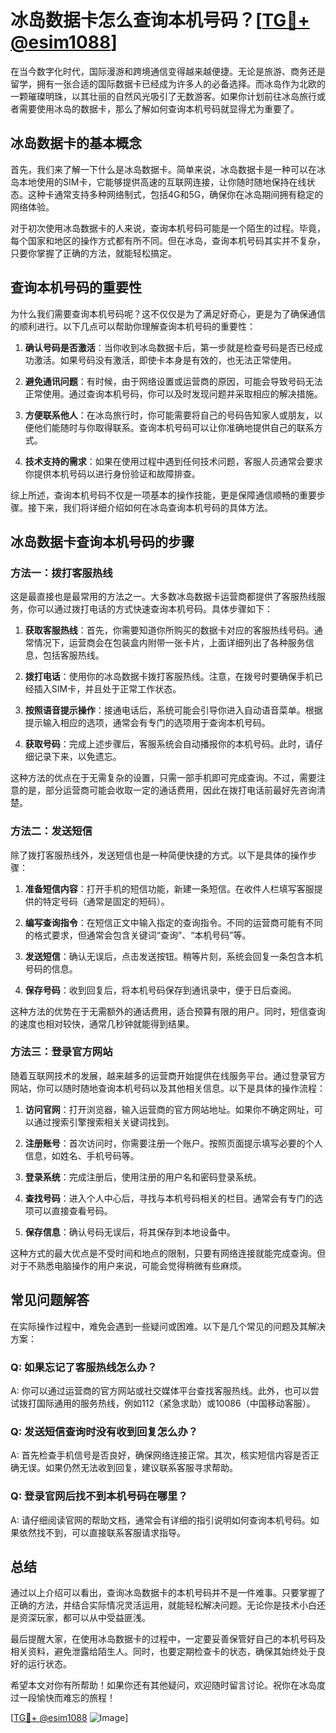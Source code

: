 # 冰岛数据卡怎么查询本机号码？[[TG💪+ @esim1088](https://t.me/s/esim1088)]

在当今数字化时代，国际漫游和跨境通信变得越来越便捷。无论是旅游、商务还是留学，拥有一张合适的国际数据卡已经成为许多人的必备选择。而冰岛作为北欧的一颗璀璨明珠，以其壮丽的自然风光吸引了无数游客。如果你计划前往冰岛旅行或者需要使用冰岛的数据卡，那么了解如何查询本机号码就显得尤为重要了。

## 冰岛数据卡的基本概念

首先，我们来了解一下什么是冰岛数据卡。简单来说，冰岛数据卡是一种可以在冰岛本地使用的SIM卡，它能够提供高速的互联网连接，让你随时随地保持在线状态。这种卡通常支持多种网络制式，包括4G和5G，确保你在冰岛期间拥有稳定的网络体验。

对于初次使用冰岛数据卡的人来说，查询本机号码可能是一个陌生的过程。毕竟，每个国家和地区的操作方式都有所不同。但在冰岛，查询本机号码其实并不复杂，只要你掌握了正确的方法，就能轻松搞定。

## 查询本机号码的重要性

为什么我们需要查询本机号码呢？这不仅仅是为了满足好奇心，更是为了确保通信的顺利进行。以下几点可以帮助你理解查询本机号码的重要性：

1. **确认号码是否激活**：当你收到冰岛数据卡后，第一步就是检查号码是否已经成功激活。如果号码没有激活，即使卡本身是有效的，也无法正常使用。

2. **避免通讯问题**：有时候，由于网络设置或运营商的原因，可能会导致号码无法正常使用。通过查询本机号码，你可以及时发现问题并采取相应的解决措施。

3. **方便联系他人**：在冰岛旅行时，你可能需要将自己的号码告知家人或朋友，以便他们能随时与你取得联系。查询本机号码可以让你准确地提供自己的联系方式。

4. **技术支持的需求**：如果在使用过程中遇到任何技术问题，客服人员通常会要求你提供本机号码以进行身份验证和故障排查。

综上所述，查询本机号码不仅是一项基本的操作技能，更是保障通信顺畅的重要步骤。接下来，我们将详细介绍如何在冰岛查询本机号码的具体方法。

## 冰岛数据卡查询本机号码的步骤

### 方法一：拨打客服热线

这是最直接也是最常用的方法之一。大多数冰岛数据卡运营商都提供了客服热线服务，你可以通过拨打电话的方式快速查询本机号码。具体步骤如下：

1. **获取客服热线**：首先，你需要知道你所购买的数据卡对应的客服热线号码。通常情况下，运营商会在包装盒内附带一张卡片，上面详细列出了各种服务信息，包括客服热线。

2. **拨打电话**：使用你的冰岛数据卡拨打客服热线。注意，在拨号时要确保手机已经插入SIM卡，并且处于正常工作状态。

3. **按照语音提示操作**：接通电话后，系统可能会引导你进入自动语音菜单。根据提示输入相应的选项，通常会有专门的选项用于查询本机号码。

4. **获取号码**：完成上述步骤后，客服系统会自动播报你的本机号码。此时，请仔细记录下来，以免遗忘。

这种方法的优点在于无需复杂的设置，只需一部手机即可完成查询。不过，需要注意的是，部分运营商可能会收取一定的通话费用，因此在拨打电话前最好先咨询清楚。

### 方法二：发送短信

除了拨打客服热线外，发送短信也是一种简便快捷的方式。以下是具体的操作步骤：

1. **准备短信内容**：打开手机的短信功能，新建一条短信。在收件人栏填写客服提供的特定号码（通常是固定的短码）。

2. **编写查询指令**：在短信正文中输入指定的查询指令。不同的运营商可能有不同的格式要求，但通常会包含关键词“查询”、“本机号码”等。

3. **发送短信**：确认无误后，点击发送按钮。稍等片刻，系统会回复一条包含本机号码的信息。

4. **保存号码**：收到回复后，将本机号码保存到通讯录中，便于日后查阅。

这种方法的优势在于无需额外的通话费用，适合预算有限的用户。同时，短信查询的速度也相对较快，通常几秒钟就能得到结果。

### 方法三：登录官方网站

随着互联网技术的发展，越来越多的运营商开始提供在线服务平台。通过登录官方网站，你可以随时随地查询本机号码以及其他相关信息。以下是具体的操作流程：

1. **访问官网**：打开浏览器，输入运营商的官方网站地址。如果你不确定网址，可以通过搜索引擎搜索相关关键词找到。

2. **注册账号**：首次访问时，你需要注册一个账户。按照页面提示填写必要的个人信息，如姓名、手机号码等。

3. **登录系统**：完成注册后，使用注册的用户名和密码登录系统。

4. **查找号码**：进入个人中心后，寻找与本机号码相关的栏目。通常会有专门的选项可以直接查看号码。

5. **保存信息**：确认号码无误后，将其保存到本地设备中。

这种方式的最大优点是不受时间和地点的限制，只要有网络连接就能完成查询。但对于不熟悉电脑操作的用户来说，可能会觉得稍微有些麻烦。

## 常见问题解答

在实际操作过程中，难免会遇到一些疑问或困难。以下是几个常见的问题及其解决方案：

### Q: 如果忘记了客服热线怎么办？

A: 你可以通过运营商的官方网站或社交媒体平台查找客服热线。此外，也可以尝试拨打国际通用的服务热线，例如112（紧急求助）或10086（中国移动客服）。

### Q: 发送短信查询时没有收到回复怎么办？

A: 首先检查手机信号是否良好，确保网络连接正常。其次，核实短信内容是否正确无误。如果仍然无法收到回复，建议联系客服寻求帮助。

### Q: 登录官网后找不到本机号码在哪里？

A: 请仔细阅读官网的帮助文档，通常会有详细的指引说明如何查询本机号码。如果依然找不到，可以直接联系客服请求指导。

## 总结

通过以上介绍可以看出，查询冰岛数据卡的本机号码并不是一件难事。只要掌握了正确的方法，并结合实际情况灵活运用，就能轻松解决问题。无论你是技术小白还是资深玩家，都可以从中受益匪浅。

最后提醒大家，在使用冰岛数据卡的过程中，一定要妥善保管好自己的本机号码及相关资料，避免泄露给陌生人。同时，也要定期检查卡的状态，确保其始终处于良好的运行状态。

希望本文对你有所帮助！如果你还有其他疑问，欢迎随时留言讨论。祝你在冰岛度过一段愉快而难忘的旅程！

[[TG💪+ @esim1088](https://t.me/s/esim1088) ![Image](https://i.postimg.cc/4NQfJmqS/Snipaste-2025-05-13-00-14-12.png)]